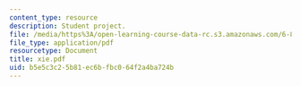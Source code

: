 ```yaml
---
content_type: resource
description: Student project.
file: /media/https%3A/open-learning-course-data-rc.s3.amazonaws.com/6-895-theory-of-parallel-systems-sma-5509-fall-2003/b5e5c3c25b81ec6bfbc064f2a4ba724b_xie.pdf
file_type: application/pdf
resourcetype: Document
title: xie.pdf
uid: b5e5c3c2-5b81-ec6b-fbc0-64f2a4ba724b
---
```


